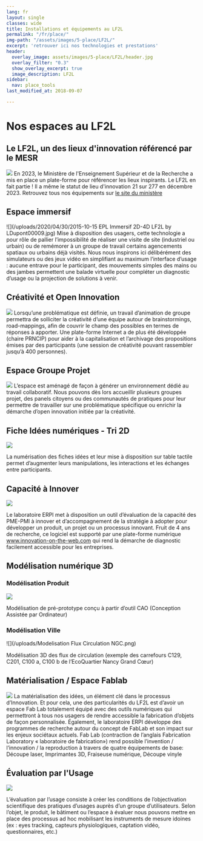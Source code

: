 ```yaml
---
lang: fr
layout: single
classes: wide
title: Installations et équipements au LF2L
permalink: "/fr/place/"
img-path: "/assets/images/5-place/LF2L/"
excerpt: 'retrouver ici nos technologies et prestations'
header:
  overlay_image: assets/images/5-place/LF2L/header.jpg
  overlay_filter: "0.3"
  show_overlay_excerpt: true
  image_description: LF2L
sidebar:
  nav: place_tools
last_modified_at: 2018-09-07

---
```

# Nos espaces au LF2L

## Le LF2L, un des lieux d'innovation référencé par le MESR

![](https://inspiration.dgesip.fr/images/MESR_web.svg)
En 2023, le Ministère de l'Enseignement Supérieur et de la Recherche a mis en place un plate-forme pour référencer les lieux inspirants. 
Le LF2L en fait partie ! 
Il a même le statut de lieu d'innovation 21 sur 277 en décembre 2023. 
Retrouvez tous nos équipements sur [le site du ministère](https://inspiration.dgesip.fr/Espaces/Lieu/WuMr6/)



## Espace immersif

![](/uploads/2020/04/30/2015-10-15 EPL Immersif 2D-4D LF2L by LDupont00009.jpg)
Mise à disposition des usagers, cette technologie a pour rôle de pallier l’impossibilité de réaliser une visite de site (industriel ou urbain) ou de remémorer à un groupe de travail certains agencements spatiaux ou urbains déjà visités. Nous nous inspirons ici délibérément des simulateurs ou des jeux vidéo en simplifiant au maximum l’interface d’usage : aucune entrave pour le participant, des mouvements simples des mains ou des jambes permettent une balade virtuelle pour compléter un diagnostic d’usage ou la projection de solutions à venir.

## Créativité et Open Innovation

![](/uploads/2020/05/04/openinnov.png)
Lorsqu’une problématique est définie, un travail d’animation de groupe permettra de solliciter la créativité d’une équipe autour de brainstormings, road-mappings, afin de couvrir le champ des possibles en termes de réponses à apporter. Une plate-forme Internet a de plus été développée (chaire PRNCIP) pour aider à la capitalisation et l’archivage des propositions émises par des participants (une session de créativité pouvant rassembler jusqu’à 400 personnes).

## Espace Groupe Projet

![](/uploads/2020/05/04/atelier.png)
L’espace est aménagé de façon à générer un environnement dédié au travail collaboratif. Nous pouvons dès lors accueillir plusieurs groupes projet, des panels citoyens ou des communautés de pratiques pour leur permettre de travailler sur une problématique spécifique ou enrichir la démarche d’open innovation initiée par la créativité.

## Fiche Idées numériques - Tri 2D

![](/uploads/2020/05/04/tablenumerique.png)


La numérisation des fiches idées et leur mise à disposition sur table tactile permet d’augmenter leurs manipulations, les interactions et les échanges entre participants.

## Capacité à Innover

![](/uploads/2020/05/04/innovationontheweb-1.png)

Le laboratoire ERPI met à disposition un outil d’évaluation de la capacité des PME-PMI à innover et d’accompagnement de la stratégie à adopter pour développer un produit, un projet ou un processus innovant. Fruit de 4 ans de recherche, ce logiciel est supporté par une plate-forme numérique www.innovation-on-the-web.com qui rend la démarche de diagnostic facilement accessible pour les entreprises.

## Modélisation numérique 3D

### Modélisation Produit

![](/uploads/tete-apollon.png)


Modélisation de pré-prototype conçu à partir d’outil CAO (Conception Assistée par Ordinateur)

### Modélisation Ville

![](/uploads/Modelisation Flux Circulation NGC.png)

Modélisation 3D des flux de circulation (exemple des carrefours C129, C201, C100 a, C100 b de l’EcoQuartier Nancy Grand Cœur)

## Matérialisation / Espace Fablab

![](/uploads/2020/05/04/LF2LMaterialisation.png)
La matérialisation des idées, un élément clé dans le processus d’Innovation. Et pour cela, une des particularités du LF2L est d’avoir un espace Fab Lab totalement équipé avec des outils numériques qui permettront à tous nos usagers de rendre accessible la fabrication d’objets de façon personnalisée. Également, le laboratoire ERPI développe des programmes de recherche autour du concept de FabLab et son impact sur les enjeux sociétaux actuels. Fab Lab (contraction de l’anglais Fabrication Laboratory « laboratoire de fabrication») rend possible l’invention / l’innovation / la reproduction à travers de quatre équipements de base: Découpe laser, Imprimantes 3D, Fraiseuse numérique, Découpe vinyle

## Évaluation par l'Usage

![](/uploads/2020/05/04/evaluationusage-1.png)

L’évaluation par l’usage consiste à créer les conditions de l’objectivation scientifique des pratiques d’usages auprès d’un groupe d’utilisateurs. Selon l’objet, le produit, le bâtiment ou l’espace à évaluer nous pouvons mettre en place des processus ad hoc mobilisant les instruments de mesure idoines (ex : eyes tracking, capteurs physiologiques, captation vidéo, questionnaires, etc.)
